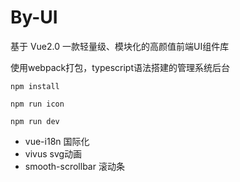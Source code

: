 # By-UI
基于 Vue2.0 一款轻量级、模块化的高颜值前端UI组件库

使用webpack打包，typescript语法搭建的管理系统后台

```
npm install
```

```
npm run icon
```

```
npm run dev
```

- vue-i18n              国际化
- vivus                 svg动画
- smooth-scrollbar      滚动条
